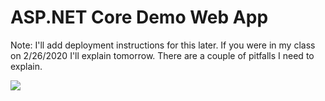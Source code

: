 # ASP.NET Core Demo Web App

Note: I'll add deployment instructions for this later. If you were in my class on 2/26/2020 I'll explain tomorrow. There are a couple of pitfalls I need to explain.

<a href="https://portal.azure.com/#create/Microsoft.Template/uri/https%3A%2F%2Fraw.githubusercontent.com%2Fcloudskills%2Faspnet-core-demo%2Fmaster%2Fazuredeploy.json" target="_blank">
    <img src="http://azuredeploy.net/deploybutton.png"/>
</a>
